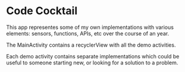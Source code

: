 # Code Cocktail
This app representes some of my own implementations with various elements: sensors, functions, APIs, etc over the course of an year.

The MainActivity contains a recyclerView with all the demo activities.

Each demo activity contains separate implementations which could be useful to someone starting new, or looking for a solution to a problem.
